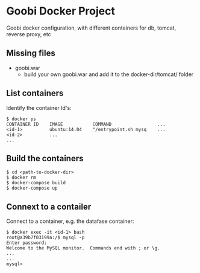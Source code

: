 # Goobi Docker Project
Goobi docker configuration, with different containers for db, tomcat, reverse proxy, etc


## Missing files
* goobi.war
	 * build your own goobi.war and add it to the docker-dir/tomcat/ folder

## List containers

Identify the container Id's:

	$ docker ps
	CONTAINER ID	IMAGE			COMMAND					...
	<id-1> 			ubuntu:14.04	"/entrypoint.sh mysq	...
	<id-2>			...
	...

## Build the containers

	$ cd <path-to-docker-dir>
	$ docker rm
	$ docker-compose build
	$ docker-compose up
	
## Connext to a contailer

Connect to a container, e.g. the datafase container:

	$ docker exec -it <id-1> bash
	root@a39b7f03199a:/$ mysql -p
	Enter password: 
	Welcome to the MySQL monitor.  Commands end with ; or \g.
	...
	...
	mysql>
	
